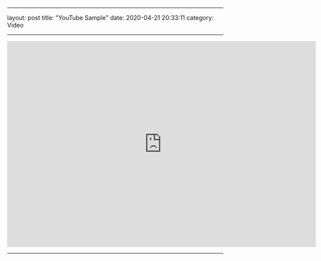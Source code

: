 
---
layout: post
title:  "YouTube Sample"
date:   2020-04-21 20:33:11
category: Video

---
<iframe class="madtinker_main" width="720" height="480" src="https://www.youtube.com/embed/y78W8e_zeTg" align="center" frameborder="0" allow="accelerometer; autoplay; encrypted-media; gyroscope; picture-in-picture" allowfullscreen></iframe>

---